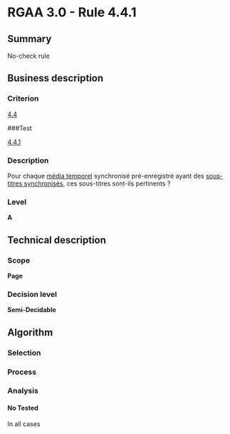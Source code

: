 # RGAA 3.0 -  Rule 4.4.1

## Summary

No-check rule

## Business description

### Criterion

[4.4](http://references.modernisation.gouv.fr/referentiel-technique-0#crit-4-4)

###Test

[4.4.1](http://disic.github.io/rgaa_referentiel_en/RGAA3.0_Criteria_English_version_v1.html#test-4-4-1)

### Description

Pour chaque <a href="http://references.modernisation.gouv.fr/referentiel-technique-0#mMediaTemp">m&eacute;dia temporel</a> synchronis&eacute; pr&eacute;-enregistr&eacute; ayant des <a href="http://references.modernisation.gouv.fr/referentiel-technique-0#mSsTitreSynchro">sous-titres synchronis&eacute;s</a>, ces sous-titres sont-ils pertinents ?

### Level

**A**

## Technical description

### Scope

**Page**

### Decision level

**Semi-Decidable**

## Algorithm

### Selection

### Process

### Analysis

#### No Tested 

In all cases
